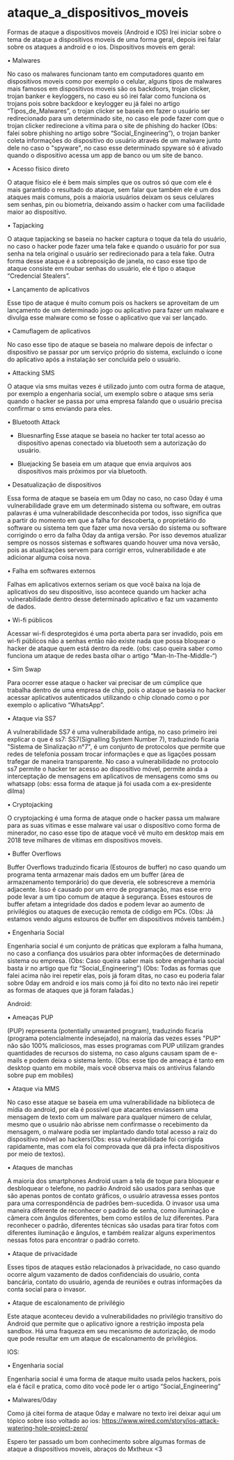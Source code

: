 # ataque_a_dispositivos_moveis

Formas de ataque a dispositivos moveis (Android e IOS)
	Irei iniciar sobre o tema de ataque a dispositivos moveis de uma forma geral, depois irei falar sobre os ataques a android e o ios.
Dispositivos moveis em geral:

•	Malwares

No caso os malwares funcionam tanto em computadores quanto em dispositivos moveis como por exemplo o celular, alguns tipos de malwares mais famosos em dispositivos moveis são os backdoors, trojan clicker, trojan banker e keyloggers, no caso eu só irei falar como funciona os trojans pois sobre backdoor e keylogger eu já falei no artigo “Tipos_de_Malwares”, o trojan clicker se baseia em fazer o usuário ser redirecionado para um determinado site, no caso ele pode fazer com que o trojan clicker redirecione a vítima para o site de phishing do hacker (Obs: falei sobre phishing no artigo sobre “Social_Engineering”), o trojan banker coleta informações do dispositivo do usuário através de um malware junto dele no caso o "spyware", no caso esse determinado spyware só é ativado quando o dispositivo acessa um app de banco ou um site de banco.

•	Acesso físico direto

O ataque físico ele é bem mais simples que os outros só que com ele é mais garantido o resultado do ataque, sem falar que também ele é um dos ataques mais comuns, pois a maioria usuários deixam os seus celulares sem senhas, pin ou biometria, deixando assim o hacker com uma facilidade maior ao dispositivo.

•	Tapjacking

O ataque tapjacking se baseia no hacker captura o toque da tela do usuário, no caso o hacker pode fazer uma tela fake e quando o usuário for por sua senha na tela original o usuário ser redirecionado para a tela fake. Outra forma desse ataque é a sobreposição de janela, no caso esse tipo de ataque consiste em roubar senhas do usuário, ele é tipo o ataque “Credencial Stealers”.

•	Lançamento de aplicativos

Esse tipo de ataque é muito comum pois os hackers se aproveitam de um lançamento de um determinado jogo ou aplicativo para fazer um malware e divulga esse malware como se fosse o aplicativo que vai ser lançado.

•	Camuflagem de aplicativos

No caso esse tipo de ataque se baseia no malware depois de infectar o dispositivo se passar por um serviço próprio do sistema, excluindo o ícone do aplicativo após a instalação ser concluída pelo o usuário.

•	Attacking SMS

O ataque via sms muitas vezes é utilizado junto com outra forma de ataque, por exemplo a engenharia social, um exemplo sobre o ataque sms seria quando o hacker se passa por uma empresa falando que o usuário precisa confirmar o sms enviando para eles.

•	Bluetooth Attack

- Bluesnarfing
Esse ataque se baseia no hacker ter total acesso ao dispositivo apenas conectado via bluetooth sem a autorização do usuário.

- Bluejacking
Se baseia em um ataque que envia arquivos aos dispositivos mais próximos por via bluetooth.

•	Desatualização de dispositivos

Essa forma de ataque se baseia em um 0day no caso, no caso 0day é uma vulnerabilidade grave em um determinado sistema ou software, em outras palavras é uma vulnerabilidade desconhecida por todos, isso significa que a partir do momento em que a falha for descoberta, o proprietário do software ou sistema tem que fazer uma nova versão do sistema ou software corrigindo o erro da falha 0day da antiga versão. Por isso devemos atualizar sempre os nossos sistemas e softwares quando houver uma nova versão, pois as atualizações servem para corrigir erros, vulnerabilidade e ate adicionar alguma coisa nova.

•	Falha em softwares externos

Falhas em aplicativos externos seriam os que você baixa na loja de aplicativos do seu dispositivo, isso acontece quando um hacker acha vulnerabilidade dentro desse determinado aplicativo e faz um vazamento de dados.

•	Wi-fi públicos 

Acessar wi-fi desprotegidos é uma porta aberta para ser invadido, pois em wi-fi públicos não a senhas então não existe nada que possa bloquear o hacker de ataque quem está dentro da rede. (obs: caso queira saber como funciona um ataque de redes basta olhar o artigo “Man-In-The-Middle-“)

•	Sim Swap

Para ocorrer esse ataque o hacker vai precisar de um cúmplice que trabalha dentro de uma empresa de chip, pois o ataque se baseia no hacker acessar aplicativos autenticados utilizando o chip clonado como o por exemplo o aplicativo “WhatsApp”.

•	Ataque via SS7

A vulnerabilidade SS7 é uma vulnerabilidade antiga, no caso primeiro irei explicar o que é ss7: SS7(Signalling System Number 7), traduzindo ficaria "Sistema de Sinalização n°7", é um conjunto de protocolos que permite que redes de telefonia possam trocar informações e que as ligações possam trafegar de maneira transparente. No caso a vulnerabilidade no protocolo ss7 permite o hacker ter acesso ao dispositivo móvel, permite ainda a interceptação de mensagens em aplicativos de mensagens como sms ou whatsapp (obs: essa forma de ataque já foi usada com a ex-presidente dilma)

•	Cryptojacking

O cryptojacking é uma forma de ataque onde o hacker passa um malware para as suas vitimas e esse malware vai usar o dispositivo como forma de minerador, no caso esse tipo de ataque você vê muito em desktop mais em 2018 teve milhares de vítimas em dispositivos moveis.

•	Buffer Overflows

Buffer Overflows traduzindo ficaria (Estouros de buffer) no caso quando um programa tenta armazenar mais dados em um buffer (área de armazenamento temporário) do que deveria, ele sobrescreve a memória adjacente. Isso é causado por um erro de programação, mas esse erro pode levar a um tipo comum de ataque à segurança. Esses estouros de buffer afetam a integridade dos dados e podem levar ao aumento de privilégios ou ataques de execução remota de código em PCs. (Obs: Já estamos vendo alguns estouros de buffer em dispositivos móveis também.)

•	Engenharia Social 

Engenharia social é um conjunto de práticas que exploram a falha humana, no caso a confiança dos usuários para obter informações de determinado sistema ou empresa. (Obs: Caso queira saber mais sobre engenharia social basta ir no artigo que fiz “Social_Engineering”)
(Obs: Todas as formas que falei acima não irei repetir elas, pois já foram ditas, no caso eu poderia falar sobre 0day em android e ios mais como já foi dito no texto não irei repetir as formas de ataques que já foram faladas.)

Android:

•	Ameaças PUP

(PUP) representa (potentially unwanted program), traduzindo ficaria (programa potencialmente indesejado), na maioria das vezes esses "PUP" não são 100% maliciosos, mas esses programas com PUP utilizam grandes quantidades de recursos do sistema, no caso alguns causam spam de e-mails e podem deixa o sistema lento. (Obs: esse tipo de ameaça é tanto em desktop quanto em mobile, mais você observa mais os antivírus falando sobre pup em mobiles)

•	Ataque via MMS

No caso esse ataque se baseia em uma vulnerabilidade na biblioteca de mídia do android, por ela é possível que atacantes enviassem uma mensagem de texto com um malware para qualquer número de celular, mesmo que o usuário não abrisse nem confirmasse o recebimento da mensagem, o malware podia ser implantado dando total acesso a raiz do dispositivo móvel ao hackers(Obs: essa vulnerabilidade foi corrigida rapidamente, mas com ela foi comprovada que dá pra infecta dispositivos por meio de textos).

•	Ataques de manchas

A maioria dos smartphones Android usam a tela de toque para bloquear e desbloquear o telefone, no padrão Android são usados para senhas que são apenas pontos de contato gráficos, o usuário atravessa esses pontos para uma correspondência de padrões bem-sucedida. O invasor usa uma maneira diferente de reconhecer o padrão de senha, como iluminação e câmera com ângulos diferentes, bem como estilos de luz diferentes. Para reconhecer o padrão, diferentes técnicas são usadas para tirar fotos com diferentes iluminação e ângulos, e também realizar alguns experimentos nessas fotos para encontrar o padrão correto.

•	Ataque de privacidade

Esses tipos de ataques estão relacionados à privacidade, no caso quando ocorre algum vazamento de dados confidenciais do usuário, conta bancária, contato do usuário, agenda de reuniões e outras informações da conta social para o invasor.

•	Ataque de escalonamento de privilégio 

Este ataque aconteceu devido a vulnerabilidades no privilégio transitivo do Android que permite que o aplicativo ignore a restrição imposta pela sandbox. Há uma fraqueza em seu mecanismo de autorização, de modo que pode resultar em um ataque de escalonamento de privilégios. 

IOS:

•	Engenharia social

Engenharia social é uma forma de ataque muito usada pelos hackers, pois ela é fácil e pratica, como dito você pode ler o artigo “Social_Engineering” 

•	Malwares/0day

Como já citei forma de ataque 0day e malware no texto irei deixar aqui um tópico sobre isso voltado ao ios: https://www.wired.com/story/ios-attack-watering-hole-project-zero/

Espero ter passado um bom conhecimento sobre algumas formas de ataque a dispositivos moveis, abraços do Mxtheux <3 
